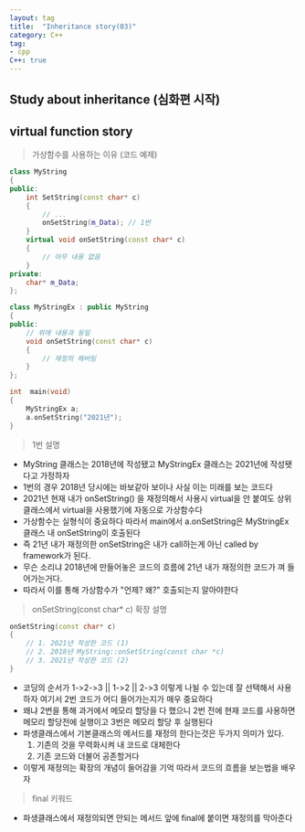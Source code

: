 ```yaml
---
layout: tag
title:  "Inheritance story(03)"
category: C++
tag:
- cpp
C++: true
---
```

## Study about inheritance (심화편 시작)

## virtual function story

> 가상함수를 사용하는 이유 (코드 예제)

```cpp
class MyString
{
public:
    int SetString(const char* c)
    {
        // ...
        onSetString(m_Data); // 1번
    }
    virtual void onSetString(const char* c)
    {
        // 아무 내용 없음
    }
private:
    char* m_Data;
};

class MyStringEx : public MyString
{
public:
    // 위에 내용과 동일
    void onSetString(const char* c)
    {
        // 재정의 해버림
    }
};

int  main(void)
{
    MyStringEx a;
    a.onSetString("2021년");
}
```

> 1번 설명

- MyString 클래스는 2018년에 작성됐고 MyStringEx 클래스는 2021년에 작성됏다고 가정하자
- 1번의 경우 2018년 당시에는 바보같아 보이나 사실 이는 미래를 보는 코드다
- 2021년 현재 내가 onSetString() 을 재정의해서 사용시 virtual을 안 붙여도 상위 클래스에서 virtual을 사용했기에 자동으로 가상함수다
- 가상함수는 실형식이 중요하다 따라서 main에서 a.onSetString은 MyStringEx 클래스 내 onSetString이 호출된다
- 즉 21년 내가 재정의한 onSetString은 내가 call하는게 아닌 called by framework가 된다.
- 무슨 소리냐 2018년에 만들어놓은 코드의 흐름에 21년 내가 재정의한 코드가 껴 들어가는거다.
- 따라서 이를 통해 가상함수가 "언제? 왜?" 호출되는지 알아야한다

> onSetString(const char* c) 확장 설명

```cpp
onSetString(const char* c)
{
    // 1. 2021년 작성한 코드 (1)
    // 2. 2018년 MyString::onSetString(const char *c)
    // 3. 2021년 작성한 코드 (2)
}
```

- 코딩의 순서가 1->2->3 || 1->2 || 2->3 이렇게 나뉠 수 있는데 잘 선택해서 사용하자 여기서 2번 코드가 어디 들어가는지가 매우 중요하다
- 왜냐 2번을 통해 과거에서 메모리 할당을 다 했으니 2번 전에 현재 코드를 사용하면 메모리 할당전에 실행이고 3번은 메모리 할당 후 실행된다
- 파생클래스에서 기본클래스의 메서드를 재정의 한다는것은 두가지 의미가 있다.
    1. 기존의 것을 무력화시켜 내 코드로 대체한다
    2. 기존 코드와 더불어 공존할거다
- 이렇게 재정의는 확장의 개념이 들어감을 기억 따라서 코드의 흐름을 보는법을 배우자

> final 키워드

- 파생클래스에서 재정의되면 안되는 메서드 앞에 final에 붙이면 재정의를 막아준다